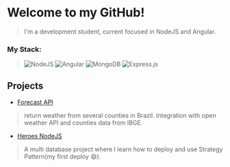 # Welcome to my GitHub!
>I'm a development student, current focused in NodeJS and Angular.

### My Stack:
> ![NodeJS](https://img.shields.io/badge/node.js-6DA55F?style=for-the-badge&logo=node.js&logoColor=white)
> ![Angular](https://img.shields.io/badge/angular-%23DD0031.svg?style=for-the-badge&logo=angular&logoColor=white)
> ![MongoDB](https://img.shields.io/badge/MongoDB-%234ea94b.svg?style=for-the-badge&logo=mongodb&logoColor=white)
> ![Express.js](https://img.shields.io/badge/express.js-%23404d59.svg?style=for-the-badge&logo=express&logoColor=%2361DAFB)

## Projects

+ [Forecast API](https://forecast-br.herokuapp.com/doc/) 
> return weather from  several counties in Brazil. Integration with open weather API and counties data from IBGE.
+ [Heroes NodeJS](https://heroesnodejs.herokuapp.com/documentation) 
> A multi database project where I learn how to deploy and use Strategy Pattern(my first deploy 😄).

